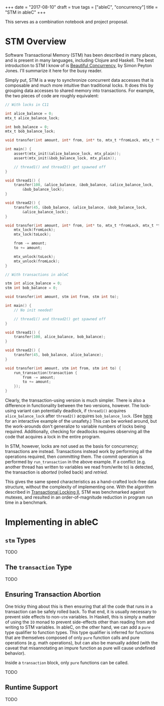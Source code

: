 +++
date = "2017-08-10"
draft = true
tags = ["ableC", "concurrency"]
title = "STM in ableC"
+++

This serves as a combination notebook and project proposal.

# STM Overview

Software Transactional Memory (STM) has been described in many places, and is present in many languages, including Clojure and Haskell.
The best introduction to STM I know of is [Beautiful Concurrency](https://www.microsoft.com/en-us/research/wp-content/uploads/2016/02/beautiful.pdf), by Simon Peyton Jones.
I'll summarize it here for the busy reader.

Simply put, STM is a way to synchronize concurrent data accesses that is composable and much more intuitive than traditional locks.
It does this by grouping data accesses to shared memory into transactions.
For example, the two pieces of code are roughly equivalent:

```c
// With locks in C11

int alice_balance = 0;
mtx_t alice_balance_lock;

int bob_balance = 0;
mtx_t bob_balance_lock;

void transfer(int amount, int* from, int* to, mtx_t *fromLock, mtx_t *toLock);

int main() {
	assert(mtx_init(&alice_balance_lock, mtx_plain));
	assert(mtx_init(&bob_balance_lock, mtx_plain));

	// thread1() and thread2() get spawned off
}

void thread1() {
	transfer(100, &alice_balance, &bob_balance, &alice_balance_lock,
		&bob_balance_lock);
}

void thread2() {
	transfer(45, &bob_balance, &alice_balance, &bob_balance_lock,
		&alice_balance_lock);
}

void transfer(int amount, int* from, int* to, mtx_t *fromLock, mtx_t *toLock) {
	mtx_lock(fromLock);
	mtx_lock(toLock);

	from -= amount;
	to += amount;

	mtx_unlock(toLock);
	mtx_unlock(fromLock);
}
```

```c
// With transactions in ableC

stm int alice_balance = 0;
stm int bob_balance = 0;

void transfer(int amount, stm int from, stm int to);

int main() {
	// No init needed!

	// thread1() and thread2() get spawned off
}

void thread1() {
	transfer(100, alice_balance, bob_balance);
}

void thread2() {
	transfer(45, bob_balance, alice_balance);
}

void transfer(int amount, stm int from, stm int to) {
	run_transaction(transaction {
		from -= amount;
		to += amount;
	});
}
```

Clearly, the transaction-using version is much simpler.
There is also a difference in functionality between the two versions, however.
The lock-using variant can potentially deadlock, if `thread1()` acquires `alice_balance_lock` after `thread2()` acquires `bob_balance_lock`.
(See [here](https://deadlockempire.github.io/#L2-deadlock) for an interactive example of the unsafety.)
This can be worked around, but the work-arounds don't generalize to variable numbers of locks being required.
Additionally, checking for deadlocks requires observing all the code that acquires a lock in the entire program.

In STM, however, locks are not used as the basis for concurrency; transactions are instead.
Transactions instead work by performing all the operations required, then *committing* them.
The commit operation is performed by `run_transaction` in the above example.
If a conflict (e.g. another thread has written to variables we read from/write to) is detected, the transaction is *aborted* (rolled back) and *retried*.

This gives the same speed characteristics as a hand-crafted lock-free data structure, without the complexity of implementing one.
With the algorithm described in [Transactional Locking II](http://dx.doi.org/10.1007/11864219_14), STM was benchmarked against mutexes, and resulted in an order-of-magnitude reduction in program run time in a benchmark.

# Implementing in ableC

## `stm` Types

TODO

## The `transaction` Type

TODO

## Ensuring Transaction Abortion

One tricky thing about this is then ensuring that all the code that runs in a transaction can be safely rolled back.
To that end, it is usually necessary to prevent side effects to non-`stm` variables.
In Haskell, this is simply a matter of using the `IO` monad to prevent side-effects other than reading from and writing to STM variables.
In ableC, on the other hand, we can add a `pure` type qualifier to function types.
This type qualifier is inferred for functions that are themselves composed of only `pure` function calls and pure operations (e.g. math operations), but can also be manually added (with the caveat that misannotating an impure function as pure will cause undefined behavior).

Inside a `transaction` block, only `pure` functions can be called.

TODO

## Runtime Support

TODO
